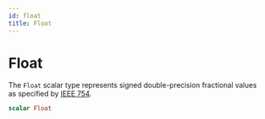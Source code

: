 ```yaml
---
id: float
title: Float
---
```


 # Float


The `Float` scalar type represents signed double-precision fractional values as specified by [IEEE 754](https://en.wikipedia.org/wiki/IEEE_floating_point).


```graphql
scalar Float
```





